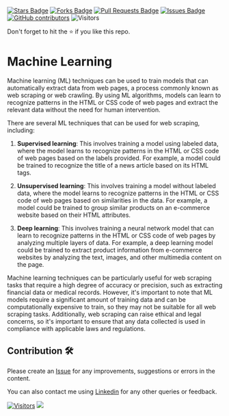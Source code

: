 <a href="https://github.com/drshahizan/special-topic-data-engineering/stargazers"><img src="https://img.shields.io/github/stars/drshahizan/special-topic-data-engineering" alt="Stars Badge"/></a>
<a href="https://github.com/drshahizan/special-topic-data-engineering/network/members"><img src="https://img.shields.io/github/forks/drshahizan/special-topic-data-engineering" alt="Forks Badge"/></a>
<a href="https://github.com/drshahizan/special-topic-data-engineering/pulls"><img src="https://img.shields.io/github/issues-pr/drshahizan/special-topic-data-engineering" alt="Pull Requests Badge"/></a>
<a href="https://github.com/drshahizan/special-topic-data-engineering/issues"><img src="https://img.shields.io/github/issues/drshahizan/special-topic-data-engineering" alt="Issues Badge"/></a>
<a href="https://github.com/drshahizan/special-topic-data-engineering/graphs/contributors"><img alt="GitHub contributors" src="https://img.shields.io/github/contributors/drshahizan/special-topic-data-engineering?color=2b9348"></a>
![Visitors](https://api.visitorbadge.io/api/visitors?path=https%3A%2F%2Fgithub.com%2Fspecial-topic-data-engineering&labelColor=%23d9e3f0&countColor=%23697689&style=flat)

Don't forget to hit the :star: if you like this repo.

# Machine Learning
Machine learning (ML) techniques can be used to train models that can automatically extract data from web pages, a process commonly known as web scraping or web crawling. By using ML algorithms, models can learn to recognize patterns in the HTML or CSS code of web pages and extract the relevant data without the need for human intervention.

There are several ML techniques that can be used for web scraping, including:

1. **Supervised learning**: This involves training a model using labeled data, where the model learns to recognize patterns in the HTML or CSS code of web pages based on the labels provided. For example, a model could be trained to recognize the title of a news article based on its HTML tags.

2. **Unsupervised learning**: This involves training a model without labeled data, where the model learns to recognize patterns in the HTML or CSS code of web pages based on similarities in the data. For example, a model could be trained to group similar products on an e-commerce website based on their HTML attributes.

3. **Deep learning**: This involves training a neural network model that can learn to recognize patterns in the HTML or CSS code of web pages by analyzing multiple layers of data. For example, a deep learning model could be trained to extract product information from e-commerce websites by analyzing the text, images, and other multimedia content on the page.

Machine learning techniques can be particularly useful for web scraping tasks that require a high degree of accuracy or precision, such as extracting financial data or medical records. However, it's important to note that ML models require a significant amount of training data and can be computationally expensive to train, so they may not be suitable for all web scraping tasks. Additionally, web scraping can raise ethical and legal concerns, so it's important to ensure that any data collected is used in compliance with applicable laws and regulations.

## Contribution 🛠️
Please create an [Issue](https://github.com/drshahizan/special-topic-data-engineering/issues) for any improvements, suggestions or errors in the content.

You can also contact me using [Linkedin](https://www.linkedin.com/in/drshahizan/) for any other queries or feedback.

[![Visitors](https://api.visitorbadge.io/api/visitors?path=https%3A%2F%2Fgithub.com%2Fdrshahizan&labelColor=%23697689&countColor=%23555555&style=plastic)](https://visitorbadge.io/status?path=https%3A%2F%2Fgithub.com%2Fdrshahizan)
![](https://hit.yhype.me/github/profile?user_id=81284918)


